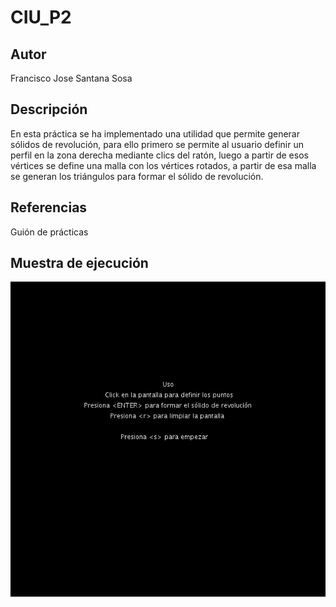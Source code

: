# CIU_P2

## Autor
Francisco Jose Santana Sosa

## Descripción
En esta práctica se ha implementado una utilidad que permite generar sólidos de revolución, para ello primero se permite al usuario definir
un perfil en la zona derecha mediante clics del ratón, luego a partir de esos vértices se define una malla con los vértices rotados, a partir de esa malla se 
generan los triángulos para formar el sólido de revolución.

## Referencias
Guión de prácticas

## Muestra de ejecución
![solid-animation](Solid/img/animacion.gif)
